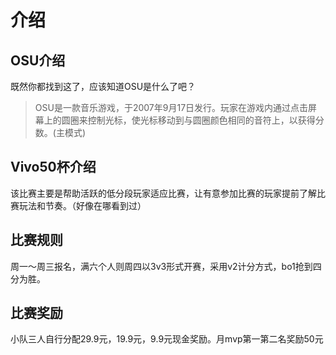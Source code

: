# 介绍
## OSU介绍
既然你都找到这了，应该知道OSU是什么了吧？
> OSU是一款音乐游戏，于2007年9月17日发行。玩家在游戏内通过点击屏幕上的圆圈来控制光标，使光标移动到与圆圈颜色相同的音符上，以获得分数。(主模式)


## Vivo50杯介绍
该比赛主要是帮助活跃的低分段玩家适应比赛，让有意参加比赛的玩家提前了解比赛玩法和节奏。（好像在哪看到过）

## 比赛规则
周一～周三报名，满六个人则周四以3v3形式开赛，采用v2计分方式，bo1抢到四分为胜。

## 比赛奖励
小队三人自行分配29.9元，19.9元，9.9元现金奖励。月mvp第一第二名奖励50元
